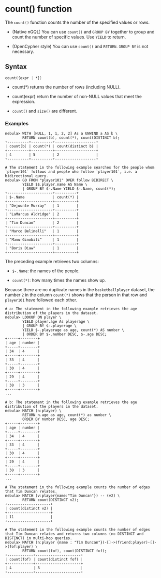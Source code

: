 # count() function

The `count()` function counts the number of the specified values or rows.

- (Native nGQL) You can use `count()` and `GROUP BY` together to group and count the number of specific values. Use `YIELD` to return.

- (OpenCypher style) You can use `count()` and `RETURN`. `GROUP BY` is not necessary.

## Syntax

```ngql
count({expr | *})
```

- count(*) returns the number of rows (including NULL).

- count(expr) return the number of non-NULL values that meet the expression.

- `count()` and `size()` are different.

### Examples

```ngql
nebula> WITH [NULL, 1, 1, 2, 2] As a UNWIND a AS b \
        RETURN count(b), count(*), count(DISTINCT b);
+----------+----------+-------------------+
| count(b) | count(*) | count(distinct b) |
+----------+----------+-------------------+
| 4        | 5        | 2                 |
+----------+----------+-------------------+
```

```ngql
# The statement in the following example searches for the people whom `player101` follows and people who follow `player101`, i.e. a bidirectional query.
nebula> GO FROM "player101" OVER follow BIDIRECT \
        YIELD $$.player.name AS Name \
        | GROUP BY $-.Name YIELD $-.Name, count(*);
+---------------------+----------+
| $-.Name             | count(*) |
+---------------------+----------+
| "Dejounte Murray"   | 1        |
+---------------------+----------+
| "LaMarcus Aldridge" | 2        |
+---------------------+----------+
| "Tim Duncan"        | 2        |
+---------------------+----------+
| "Marco Belinelli"   | 1        |
+---------------------+----------+
| "Manu Ginobili"     | 1        |
+---------------------+----------+
| "Boris Diaw"        | 1        |
+---------------------+----------+
```

The preceding example retrieves two columns:

* `$-.Name`: the names of the people.

* `count(*)`: how many times the names show up.

Because there are no duplicate names in the `basketballplayer` dataset, the number `2` in the column `count(*)` shows that the person in that row and `player101` have followed each other.

```ngql
# a: The statement in the following example retrieves the age distribution of the players in the dataset.
nebula> LOOKUP ON player \
        YIELD player.age As playerage \
        | GROUP BY $-.playerage \
        YIELD $-.playerage as age, count(*) AS number \
        | ORDER BY $-.number DESC, $-.age DESC;
+-----+--------+
| age | number |
+-----+--------+
| 34  | 4      |
+-----+--------+
| 33  | 4      |
+-----+--------+
| 30  | 4      |
+-----+--------+
| 29  | 4      |
+-----+--------+
| 38  | 3      |
+-----+--------+
...

# b: The statement in the following example retrieves the age distribution of the players in the dataset.
nebula> MATCH (n:player) \
        RETURN n.age as age, count(*) as number \
        ORDER BY number DESC, age DESC;
+-----+--------+
| age | number |
+-----+--------+
| 34  | 4      |
+-----+--------+
| 33  | 4      |
+-----+--------+
| 30  | 4      |
+-----+--------+
| 29  | 4      |
+-----+--------+
| 38  | 3      |
+-----+--------+
...
```

```ngql
# The statement in the following example counts the number of edges that Tim Duncan relates.
nebula> MATCH (v:player{name:"Tim Duncan"}) -- (v2) \
        RETURN count(DISTINCT v2);
+--------------------+
| count(distinct v2) |
+--------------------+
| 11                 |
+--------------------+

# The statement in the following example counts the number of edges that Tim Duncan relates and returns two columns (no DISTINCT and DISTINCT) in multi-hop queries.
nebula> MATCH (n:player {name : "Tim Duncan"})-[]->(friend:player)-[]->(fof:player) \
        RETURN count(fof), count(DISTINCT fof);
+------------+---------------------+
| count(fof) | count(distinct fof) |
+------------+---------------------+
| 4          | 3                   |
+------------+---------------------+

```
